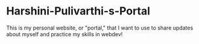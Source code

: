 # Harshini-Pulivarthi-s-Portal
This is my personal website, or "portal," that I want to use to share updates about myself and practice my skills in webdev!
